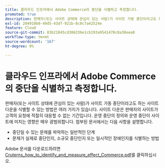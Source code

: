```yaml
---
title: 클라우드 인프라에서 Adobe Commerce의 중단을 식별하고 측정합니다.
promoted: true
description: 판매자(또는 사이트 상태에 관심이 있는 사람)가 사이트 가동 중단이라고도 하는 사이트 다운을 식별할 수 있는 방법은 여러 가지가 있습니다. 사이트 다운은 판매자의 사이트가 고객의 요청에 적절히 대응할 수 없는 기간입니다. 운영 중단의 정의와 운영 중단이 사이트에 미치는 영향은 매우 광범위합니다. 첨부된 문서에서는 다음 사항을 설명합니다.
exl-id: 204910b0-49d5-43df-921b-8c0c7a42524e
feature: Cloud
source-git-commit: 83b21845cd306336e1cb193a9541478c8a38eea8
workflow-type: tm+mt
source-wordcount: '167'
ht-degree: 0%

---
```


# 클라우드 인프라에서 Adobe Commerce의 중단을 식별하고 측정합니다.

판매자(또는 사이트 상태에 관심이 있는 사람)가 사이트 가동 중단이라고도 하는 사이트 다운을 식별할 수 있는 방법은 여러 가지가 있습니다. 사이트 다운은 판매자의 사이트가 고객의 요청에 적절히 대응할 수 없는 기간입니다. 운영 중단의 정의와 운영 중단이 사이트에 미치는 영향은 매우 광범위합니다. 첨부된 문서에서는 다음 사항을 설명합니다.

* 중단일 수 있는 문제를 파악하는 일반적인 단계
* 문제가 실제로 중단인지, 소규모 중단인지 또는 일시적인 장애인지를 식별하는 방법

Adobe 문서를 다운로드하려면 [Cruterns_how_to_identify_and_measure_effect_Commerce.pdf](assets/Outages_how_to_identify_and_measure_effect_Adobe_Commerce.pdf)를 클릭하십시오.
